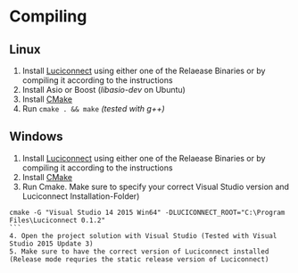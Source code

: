 # Compiling

## Linux
1. Install [Luciconnect](https://github.com/mtfranzen/luci-connect) using either one of the Relaease Binaries or by compiling it according to the instructions
2. Install Asio or Boost (*libasio-dev* on Ubuntu)
2. Install [CMake](https://cmake.org/)
3. Run ```cmake . && make``` *(tested with g++)*

## Windows
1. Install [Luciconnect](https://github.com/mtfranzen/luci-connect) using either one of the Relaease Binaries or by compiling it according to the instructions
2. Install [CMake](https://cmake.org/)
3. Run Cmake. Make sure to specify your correct Visual Studio version and Luciconnect Installation-Folder)
````
cmake -G "Visual Studio 14 2015 Win64" -DLUCICONNECT_ROOT="C:\Program Files\Luciconnect 0.1.2"
```
4. Open the project solution with Visual Studio (Tested with Visual Studio 2015 Update 3)
5. Make sure to have the correct version of Luciconnect installed (Release mode requries the static release version of Luciconnect)
